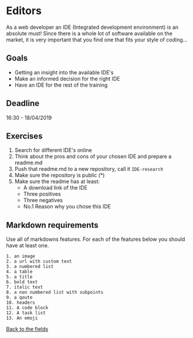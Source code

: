 # Editors

As a web developer an IDE (Integrated development environment) is an absolute must!
Since there is a whole lot of software available on the market, it is very important that you find one that fits your style of coding...


## Goals

 - Getting an insight into the available IDE's
 - Make an informed decision for the right IDE
 - Have an IDE for the rest of the training
 
 
## Deadline
 
16:30 - 18/04/2019
 
 
## Exercises
 
 1. Search for different IDE's online
 1. Think about the pros and cons of your chosen IDE and prepare a readme.md
 1. Push that readme.md to a new repository, call it `IDE-research`
 1. Make sure the repository is public (*)
 1. Make sure the readme has at least:
 	- A download link of the IDE
 	- Three positives
 	- Three negatives
 	- No.1 Reason why you chose this IDE
	
## Markdown requirements

Use all of markdowns features. For each of the features below you should have at least one.

	1. an image
	2. a url with custom text
	3. a numbered list
	4. a table
	5. a title
	6. bold text
	7. italic text
	8. a non numbered list with subpoints
	9. a qoute
	10. headers
	11. A code block
	12. A task list
	13. An emoji
	

[Back to the fields](/1.The-Fields/)

